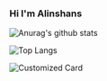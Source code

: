 ### Hi I'm Alinshans

<!--
**Alinshans/Alinshans** is a ✨ _special_ ✨ repository because its `README.md` (this file) appears on your GitHub profile.

Here are some ideas to get you started:

- 🔭 I’m currently working on ...
- 🌱 I’m currently learning ...
- 👯 I’m looking to collaborate on ...
- 🤔 I’m looking for help with ...
- 💬 Ask me about ...
- 📫 How to reach me: ...
- 😄 Pronouns: ...
- ⚡ Fun fact: ...
-->

![Anurag's github stats](https://github-readme-stats.vercel.app/api?username=Alinshans&show_icons=true&theme=radical)

![Top Langs](https://github-readme-stats.vercel.app/api/top-langs/?username=Alinshans&layout=compact)

![Customized Card](https://github-readme-stats.vercel.app/api/pin?username=Alinshans&repo=MyTinySTL&title_color=fff&icon_color=f9f9f9&text_color=9f9f9f&bg_color=151515)

